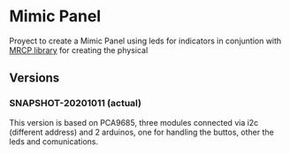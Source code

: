 # Mimic Panel
Proyect to create a Mimic Panel using leds for indicators in conjuntion with [MRCP library](https://github.com/danielvilas/mrcp) for creating the physical 

## Versions
### SNAPSHOT-20201011 (actual)
This version is based on PCA9685, three modules connected via i2c (different address) and 2 arduinos, one for handling the buttos, other the leds and comunications.
